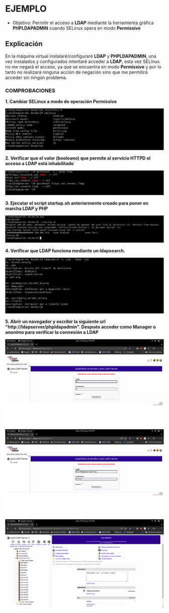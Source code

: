 # EJEMPLO 

- Objetivo: Permitir el acceso a **LDAP** mediante la herramienta gráfica **PHPLDAPADMIN** cuando SELinux opera en modo **Permissive**

## Explicación

En la máquina virtual instalaré/configuraré **LDAP** y **PHPLDAPADMIN**, una vez instalados y configurados intentaré acceder a **LDAP**, esta vez SELinux no me negará el acceso, ya que se encuentra en modo **Permissive** y por lo tanto no realizará ninguna acción de negación sino que me permitirá acceder sin ningún problema.

### COMPROBACIONES

**1. Cambiar SELinux a modo de operación Permissive**

![](../img/6_ejemplo/permissive.png) 

**2. Verificar que el valor (booleano) que permite al servicio HTTPD el acceso a LDAP está inhabilitado**

![](../img/6_ejemplo/httpd_can_connect_ldap.png)

**3. Ejecutar el script startup.sh anteriormente creado para poner en marcha LDAP y PHP**

![](../img/6_ejemplo/startup_sh.png)

**4. Verificar que LDAP funciona mediante un ldapsearch.**

![](../img/6_ejemplo/ldapsearch.png)

**5. Abrir un navegador y escribir la siguiente url "http://ldapserver/phpldapadmin". Después acceder como Manager o anonimo para verificar la connexión a LDAP**

![](../img/6_ejemplo/phpldapadmin.png)
![](../img/6_ejemplo/manager.png)
![](../img/6_ejemplo/acceso_ok.png)









